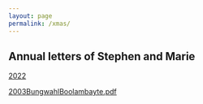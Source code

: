 ```yaml
---
layout: page
permalink: /xmas/
---
```


<h2> Annual letters of Stephen and Marie</h2>

[2022](2022.pdf)

[2003BungwahlBoolambayte.pdf](2003BungwahlBoolambayte.pdf)